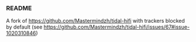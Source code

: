 ### README

A fork of https://github.com/Mastermindzh/tidal-hifi with trackers blocked by default (see https://github.com/Mastermindzh/tidal-hifi/issues/67#issue-1020310846)
